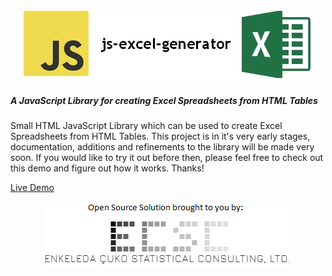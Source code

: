 <p align="center">
 <img width="467px" height="115" alt="js-excel-generator" src="/images/logo.jpg"/> 
</p>
 
##### A JavaScript Library for creating Excel Spreadsheets from HTML Tables

Small HTML JavaScript Library which can be used to create Excel Spreadsheets 
from HTML Tables.  This project is in it's very early stages, documentation, 
additions and refinements to the library will be made very soon.  If you would 
like to try it out before then, please feel free to check out this demo and 
figure out how it works.  Thanks!

[Live Demo](https://rawgit.com/ecscstatsconsulting/js-excel-generator/master/demo.htm)

<p align="center">
 <img width="401px" height="106" alt="ecsc" src="/images/ecsc_open_source.png"/> 
</p>

